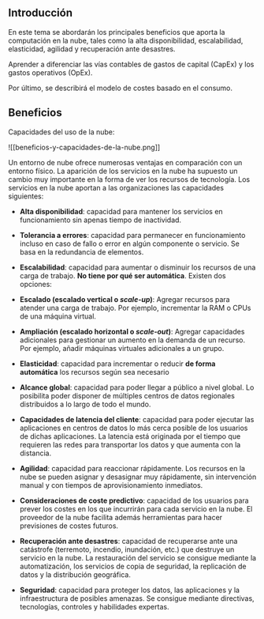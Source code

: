## Introducción

En este tema se abordarán los principales beneficios que aporta la computación en la nube, tales como la alta disponibilidad, escalabilidad, elasticidad, agilidad y recuperación ante desastres.

Aprender a diferenciar las vías contables de gastos de capital (CapEx) y los gastos operativos (OpEx).

Por último, se describirá el modelo de costes basado en el consumo.

## Beneficios

Capacidades del uso de la nube:

![[beneficios-y-capacidades-de-la-nube.png]]

Un entorno de nube ofrece numerosas ventajas en comparación con un entorno físico. La aparición de los servicios en la nube ha supuesto un cambio muy importante en la forma de ver los recursos de tecnología. Los servicios en la nube aportan a las organizaciones las capacidades siguientes:

- **Alta disponibilidad**: capacidad para mantener los servicios en funcionamiento sin apenas tiempo de inactividad.

- **Tolerancia a errores**: capacidad para permanecer en funcionamiento incluso en caso de fallo o error en algún componente o servicio. Se basa en la redundancia de elementos.

- **Escalabilidad**: capacidad para aumentar o disminuir los recursos de una carga de trabajo. **No tiene por qué ser automática**. Existen dos opciones:

- **Escalado (escalado vertical o _scale-up_)**: Agregar recursos para atender una carga de trabajo. Por ejemplo, incrementar la RAM o CPUs de una máquina virtual.

- **Ampliación (escalado horizontal o _scale-out_)**: Agregar capacidades adicionales para gestionar un aumento en la demanda de un recurso. Por ejemplo, añadir máquinas virtuales adicionales a un grupo.

- **Elasticidad**: capacidad para incrementar o reducir **de forma automática** los recursos según sea necesario

- **Alcance global**: capacidad para poder llegar a público a nivel global. Lo posibilita poder disponer de múltiples centros de datos regionales distribuidos a lo largo de todo el mundo.

- **Capacidades de latencia del cliente**: capacidad para poder ejecutar las aplicaciones en centros de datos lo más cerca posible de los usuarios de dichas aplicaciones. La latencia está originada por el tiempo que requieren las redes para transportar los datos y que aumenta con la distancia.

- **Agilidad**: capacidad para reaccionar rápidamente. Los recursos en la nube se pueden asignar y desasignar muy rápidamente, sin intervención manual y con tiempos de aprovisionamiento inmediatos.

- **Consideraciones de coste predictivo**: capacidad de los usuarios para prever los costes en los que incurrirán para cada servicio en la nube. El proveedor de la nube facilita además herramientas para hacer previsiones de costes futuros.

- **Recuperación ante desastres**: capacidad de recuperarse ante una catástrofe (terremoto, incendio, inundación, etc.) que destruye un servicio en la nube. La restauración del servicio se consigue mediante la automatización, los servicios de copia de seguridad, la replicación de datos y la distribución geográfica.

- **Seguridad**: capacidad para proteger los datos, las aplicaciones y la infraestructura de posibles amenazas. Se consigue mediante directivas, tecnologías, controles y habilidades expertas.

